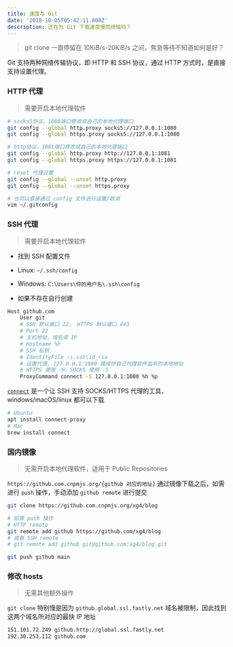 ```yaml
---
title: 速度与 Git
date: '2018-10-05T05:42:11.000Z'
description: 还在为 Git 下载速度慢而烦恼吗？
---
```


> git clone 一直停留在 10KiB/s-20KiB/s 之间，焦急等待不知道如何是好？

Git 支持两种网络传输协议，即 HTTP 和 SSH 协议，通过 HTTP 方式时，是直接支持设置代理。

### HTTP 代理

> 需要开启本地代理软件

```sh
# socks5协议，1080端口修改成自己的本地代理端口
git config --global http.proxy socks5://127.0.0.1:1080
git config --global https.proxy socks5://127.0.0.1:1080

# http协议，1081端口修改成自己的本地代理端口
git config --global http.proxy http://127.0.0.1:1081
git config --global https.proxy https://127.0.0.1:1081

# reset 代理设置
git config --global --unset http.proxy
git config --global --unset https.proxy

# 也可以直接通过 config 文件进行设置/取消
vim ~/.gitconfig
```

### SSH 代理

> 需要开启本地代理软件

- 找到 SSH 配置文件

- Linux: `~/.ssh/config`

- Windows: `C:\Users\你的用户名\.ssh\config`

- 如果不存在自行创建

```sh
Host github.com
    User git
    # SSH 默认端口 22， HTTPS 默认端口 443
    # Port 22
    # 主机地址，域名或 IP
    # Hostname %h
    # SSH 私钥
    # IdentityFile ~\.ssh\id_rsa
    # 设置代理, 127.0.0.1:1080 换成你自己代理软件监听的本地地址
    # HTTPS 使用 -H，SOCKS 使用 -S
    ProxyCommand connect -S 127.0.0.1:1080 %h %p
```

[`connect`](https://github.com/gotoh/ssh-connect) 是一个让 SSH 支持 SOCKS/HTTPS 代理的工具，windows/macOS/linux 都可以下载

```sh
# Ubuntu
apt install connect-proxy
# Mac
brew install connect
```

### 国内镜像

> 无需开启本地代理软件，适用于 Public Repositories

`https://github.com.cnpmjs.org/{github 对应的地址}` 通过镜像下载之后，如需进行 `push` 操作，手动添加 `github remote` 进行提交

```sh
git clone https://github.com.cnpmjs.org/xg4/blog

# 如需 push 操作
# HTTP remote
git remote add github https://github.com/xg4/blog
# 或者 SSH remote
# git remote add github git@github.com:xg4/blog.git

git push github main
```

### 修改 hosts

> 无需其他额外操作

`git clone` 特别慢是因为 `github.global.ssl.fastly.net` 域名被限制，因此找到这两个域名所对应的最快 IP 地址

```sh
151.101.72.249 github.http://global.ssl.fastly.net
192.30.253.112 github.com
```
